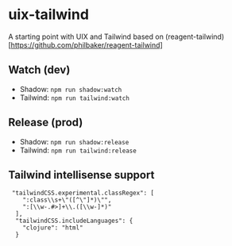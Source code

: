 # uix-tailwind

A starting point with UIX and Tailwind based on (reagent-tailwind)[https://github.com/philbaker/reagent-tailwind]

## Watch (dev)
- Shadow: `npm run shadow:watch`
- Tailwind: `npm run tailwind:watch`

## Release (prod)
- Shadow: `npm run shadow:release`
- Tailwind: `npm run tailwind:release`

## Tailwind intellisense support

```
 "tailwindCSS.experimental.classRegex": [                                                       
    ":class\\s+\"([^\"]*)\"",                                                                    
    ":[\\w-.#>]+\\.([\\w-]*)"                                                                    
  ],                                                                                             
  "tailwindCSS.includeLanguages": {                                                              
    "clojure": "html"                                                                            
  }   
```
